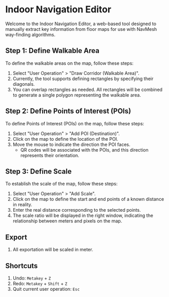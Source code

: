 # Indoor Navigation Editor

Welcome to the Indoor Navigation Editor, a web-based tool designed to manually extract key information from floor maps for use with NavMesh way-finding algorithms.

## Step 1: Define Walkable Area

To define the walkable areas on the map, follow these steps:
1. Select "User Operation" > "Draw Corridor (Walkable Area)".
2. Currently, the tool supports defining rectangles by specifying their diagonals.
3. You can overlap rectangles as needed. All rectangles will be combined to generate a single polygon representing the walkable area.

## Step 2: Define Points of Interest (POIs)

To define Points of Interest (POIs) on the map, follow these steps:
1. Select "User Operation" > "Add POI (Destination)".
2. Click on the map to define the location of the POI.
3. Move the mouse to indicate the direction the POI faces.
   - QR codes will be associated with the POIs, and this direction represents their orientation.

## Step 3: Define Scale

To establish the scale of the map, follow these steps:
1. Select "User Operation" > "Add Scale".
2. Click on the map to define the start and end points of a known distance in reality.
3. Enter the real distance corresponding to the selected points.
4. The scale ratio will be displayed in the right window, indicating the relationship between meters and pixels on the map.

## Export

1. All exportation will be scaled in meter.

## Shortcuts

1. Undo: `Metakey` + `Z`
2. Redo: `Metakey` + `Shift` + `Z`
3. Quit current user operation: `Esc`